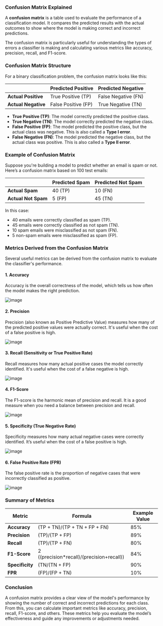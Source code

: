 ### Confusion Matrix Explained

A **confusion matrix** is a table used to evaluate the performance of a classification model. It compares the predicted results with the actual outcomes to show where the model is making correct and incorrect predictions.

The confusion matrix is particularly useful for understanding the types of errors a classifier is making and calculating various metrics like accuracy, precision, recall, and F1-score.

### Confusion Matrix Structure

For a binary classification problem, the confusion matrix looks like this:

|                  | **Predicted Positive** | **Predicted Negative** |
|------------------|------------------------|------------------------|
| **Actual Positive** | True Positive (TP)      | False Negative (FN)     |
| **Actual Negative** | False Positive (FP)     | True Negative (TN)      |

- **True Positive (TP)**: The model correctly predicted the positive class.
- **True Negative (TN)**: The model correctly predicted the negative class.
- **False Positive (FP)**: The model predicted the positive class, but the actual class was negative. This is also called a **Type I error**.
- **False Negative (FN)**: The model predicted the negative class, but the actual class was positive. This is also called a **Type II error**.

### Example of Confusion Matrix

Suppose you're building a model to predict whether an email is spam or not. Here’s a confusion matrix based on 100 test emails:

|                  | **Predicted Spam** | **Predicted Not Spam** |
|------------------|--------------------|------------------------|
| **Actual Spam**   | 40 (TP)            | 10 (FN)                |
| **Actual Not Spam**| 5 (FP)            | 45 (TN)                |

In this case:
- 40 emails were correctly classified as spam (TP).
- 45 emails were correctly classified as not spam (TN).
- 10 spam emails were misclassified as not spam (FN).
- 5 non-spam emails were misclassified as spam (FP).

### Metrics Derived from the Confusion Matrix

Several useful metrics can be derived from the confusion matrix to evaluate the classifier's performance.

#### 1. **Accuracy**
Accuracy is the overall correctness of the model, which tells us how often the model makes the right prediction.

![image](https://github.com/user-attachments/assets/f3df55b8-dbfa-4f5f-a603-28a4e384c80c)


#### 2. **Precision**
Precision (also known as Positive Predictive Value) measures how many of the predicted positive values were actually correct. It's useful when the cost of a false positive is high.

![image](https://github.com/user-attachments/assets/ee148a68-6fc0-4898-990f-b3fcc56fe5b2)

#### 3. **Recall (Sensitivity or True Positive Rate)**
Recall measures how many actual positive cases the model correctly identified. It's useful when the cost of a false negative is high.

![image](https://github.com/user-attachments/assets/5bcbfd3e-ae2f-4525-b069-86bbc3a4c825)

#### 4. **F1-Score**
The F1-score is the harmonic mean of precision and recall. It is a good measure when you need a balance between precision and recall.

![image](https://github.com/user-attachments/assets/70dfe1d7-2304-4131-8bb1-226e8ad8d735)

#### 5. **Specificity (True Negative Rate)**
Specificity measures how many actual negative cases were correctly identified. It’s useful when the cost of a false positive is high.

![image](https://github.com/user-attachments/assets/b91c85c7-a4e3-4dd1-ab72-a8142338060c)

#### 6. **False Positive Rate (FPR)**
The false positive rate is the proportion of negative cases that were incorrectly classified as positive.

![image](https://github.com/user-attachments/assets/f1c119d9-9c3e-400a-856f-50a027ce1cac)

### Summary of Metrics

| Metric        | Formula                                          | Example Value |
|---------------|--------------------------------------------------|---------------|
| **Accuracy**  | (TP + TN)/(TP + TN + FP + FN)            | 85%           |
| **Precision** | (TP)/(TP + FP)                           | 89%           |
| **Recall**    | (TP)/(TP + FN)                           | 80%           |
| **F1-Score**  | 2 ((precision*recall)/(precision+recall)) | 84%           |
| **Specificity**| (TN/(TN + FP)                          | 90%           |
| **FPR**       | (FP)/(FP + TN)                           | 10%           |

### Conclusion

A confusion matrix provides a clear view of the model's performance by showing the number of correct and incorrect predictions for each class. From this, you can calculate important metrics like accuracy, precision, recall, F1-score, and others. These metrics help you evaluate the model’s effectiveness and guide any improvements or adjustments needed.